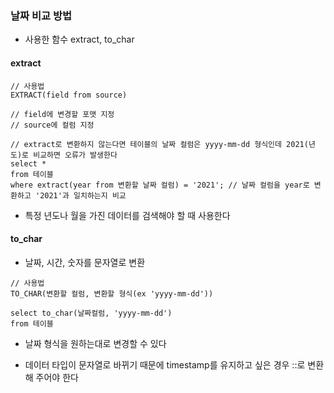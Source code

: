 ### 날짜 비교 방법

* 사용한 함수 extract, to_char

#### extract

```
// 사용법
EXTRACT(field from source)

// field에 변경할 포맷 지정
// source에 컬럼 지정

// extract로 변환하지 않는다면 테이블의 날짜 컬럼은 yyyy-mm-dd 형식인데 2021(년도)로 비교하면 오류가 발생한다
select *
from 테이블
where extract(year from 변환할 날짜 컬럼) = '2021'; // 날짜 컬럼을 year로 변환하고 '2021'과 일치하는지 비교 
```

* 특정 년도나 월을 가진 데이터를 검색해야 할 때 사용한다


#### to_char

* 날짜, 시간, 숫자를 문자열로 변환

```
// 사용법 
TO_CHAR(변환할 컬럼, 변환할 형식(ex 'yyyy-mm-dd'))

select to_char(날짜컬럼, 'yyyy-mm-dd')
from 테이블
```

* 날짜 형식을 원하는대로 변경할 수 있다

* 데이터 타입이 문자열로 바뀌기 때문에 timestamp를 유지하고 싶은 경우 ::로 변환해 주어야 한다
